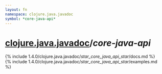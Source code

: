 ```yaml
---
layout: fn
namespace: clojure.java.javadoc
symbol: *core-java-api*
---
```


# [clojure.java.javadoc](../)/*core-java-api*

{% include 1.4.0/clojure.java.javadoc/_star_core_java_api_star_/docs.md %}
{% include 1.4.0/clojure.java.javadoc/_star_core_java_api_star_/examples.md %}

